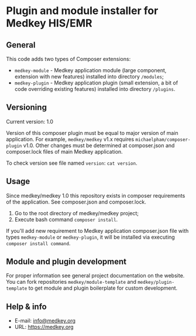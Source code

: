 Plugin and module installer for Medkey HIS/EMR
==============================================

## General

This code adds two types of Composer extensions:
* `medkey-module` - Medkey application module (large component, extension with new features) installed into directory `/modules`;
* `medkey-plugin` - Medkey application plugin (small extension, a bit of code overriding existing features) installed into
directory `/plugins`.

## Versioning

Current version: 1.0

Version of this composer plugin must be equal to major version of main application. For example, `medkey/medkey` v1.x
requires `michaelpham/composer-plugin` v1.0. Other changes must be determined at composer.json and composer.lock files of main
Medkey application.

To check version see file named `version`: `cat version`.

## Usage

Since medkey/medkey 1.0 this repository exists in composer requirements of the application. See composer.json and
composer.lock.

1. Go to the root directory of medkey/medkey project;
2. Execute bash command `composer install`.

If you'll add new requirement to Medkey application composer.json file with types `medkey-module` or `medkey-plugin`, it
will be installed via executing `composer install command`.

## Module and plugin development

For proper information see general project documentation on the website. You can fork repositories
`medkey/module-template` and `medkey/plugin-template` to get module and plugin boilerplate for custom development.

## Help & info

* E-mail: info@medkey.org
* URL: https://medkey.org